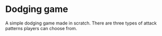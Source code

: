 # Dodging game
A simple dodging game made in scratch. There are three types of attack patterns players can choose from.

